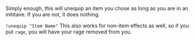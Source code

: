 Simply enough, this will unequip an item you chose as long as you are in an inititave. If you are not, it does nothing. 

`!unequip "Item Name"`
This also works for non-item effects as well, so if you put `rage`, you will have your rage removed from you. 